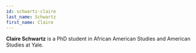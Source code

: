 ```yaml
---
id: schwartz-claire
last_name: Schwartz
first_name: Claire
---
```

**Claire Schwartz** is a PhD student in African American Studies and American Studies at Yale.